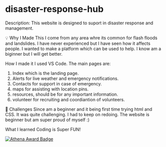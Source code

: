 # disaster-response-hub

Description:
This website is designed to suport in disaster response and management.

💡 Why I Made This
I come from any area whre its common for flash floods and landslides. I have never experienced but I have seen how it affects people. I wanted to make a platform which can be used to help. I know am a biginner but I will get better.

How I made it
I used VS Code.
The main pages are:
1. Index which is the landing page.
2. Alerts for live weather and emergency notifications.
3. Contacts for support in case of emergency.
4. maps for assisting with location pins.
5. resources, should be for any important information.
6. volunteer for recruiting and coordiantion of volunteers.

😬 Challenges
Since am a beginner and it being first time trying html and CSS. It was quite challenging. I had to keep on redoing. The website is beginner but am super proud of myself :)

What I learned
Coding is Super FUN!

[![Athena Award Badge](https://img.shields.io/endpoint?url=https%3A%2F%2Faward.athena.hackclub.com%2Fapi%2Fbadge)](https://award.athena.hackclub.com?utm_source=readme)
